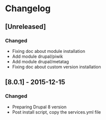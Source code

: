 # Changelog

## [Unreleased]
### Changed
- Fixing doc about module installation
- Add module drupal/piwik
- Add module drupal/metatag
- Fixing doc about custom version installation

## [8.0.1] - 2015-12-15
### Changed
- Preparing Drupal 8 version
- Post install script, copy the services.yml file